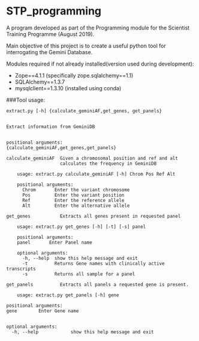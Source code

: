 # STP_programming

A program developed as part of the Programming module for the Scientist Training Programme (August 2019).

Main objective of this project is to create a useful python tool for interrogating the Gemini Database.

Modules required if not already installed(version used during development): 
*  Zope==4.1.1 (specifically zope.sqlalchemy==1.1)
*  SQLAlchemy==1.3.7
*  mysqlclient==1.3.10 (installed using conda)

    
###Tool usage: 
 
    extract.py [-h] {calculate_geminiAF,get_genes, get_panels} 

    
    Extract information from GeminiDB
    

    positional arguments:
    {calculate_geminiAF,get_genes,get_panels}
    
    calculate_geminiAF  Given a chromosomal position and ref and alt
                        calculates the frequency in GeminiDB
        
        usage: extract.py calculate_geminiAF [-h] Chrom Pos Ref Alt

        positional arguments:
          Chrom       Enter the variant chromosome
          Pos         Enter the variant position
          Ref         Enter the reference allele
          Alt         Enter the alternative allele

    get_genes           Extracts all genes present in requested panel
        
        usage: extract.py get_genes [-h] [-t] [-s] panel

        positional arguments:
        panel       Enter Panel name

        optional arguments:
          -h, --help  show this help message and exit
          -t          Returns Gene names with clinically active transcripts
          -s          Returns all sample for a panel

    get_panels          Extracts all panels a requested gene is present.
        
        usage: extract.py get_panels [-h] gene

    positional arguments:
    gene        Enter Gene name


    optional arguments:
      -h, --help            show this help message and exit

   

